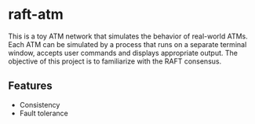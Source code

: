 # raft-atm
This is a toy ATM network that simulates the behavior of real-world ATMs. Each ATM can be simulated by a process that runs on a separate terminal window, accepts user commands and displays appropriate output. 
The objective of this project is to familiarize with the RAFT consensus.

## Features
+ Consistency
+ Fault tolerance
